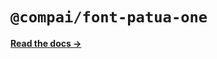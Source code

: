 # `@compai/font-patua-one`

[**Read the docs &rarr;**](https://components.ai/docs/typefaces/patua-one)
